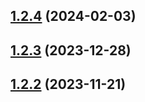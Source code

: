 

## [1.2.4](https://github.com/EslamElMeniawy/react-native-common-components/compare/v1.2.3...v1.2.4) (2024-02-03)

## [1.2.3](https://github.com/EslamElMeniawy/react-native-common-components/compare/v1.2.2...v1.2.3) (2023-12-28)

## [1.2.2](https://github.com/EslamElMeniawy/react-native-common-components/compare/v1.2.1...v1.2.2) (2023-11-21)
